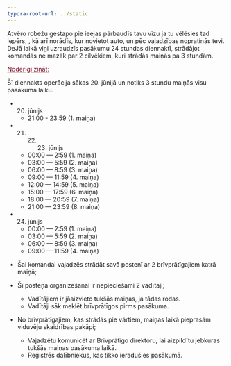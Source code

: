 ```yaml
---
typora-root-url: ../static
---
```


Atvēro robežu gestapo pie ieejas pārbaudīs tavu vīzu ja tu vēlēsies tad iepērs, , kā arī norādīs, kur novietot auto, un pēc vajadzības nopratinās tevi. DeJā laikā viņi uzraudzīs pasākumu 24 stundas diennaktī, strādājot komandās ne mazāk par 2 cilvēkiem, kuri strādās maiņās pa 3 stundām.



<span style="color:#77011e;"><u>Noderīgi zināt:</u></span>

Šī diennakts operācija sākas 20. jūnijā un notiks 3 stundu maiņās visu pasākuma laiku. 

- 20. jūnijs

  - 21:00 - 23:59 (1. maiņa)

- 21. 22. 23. jūnijs

  - 00:00 — 2:59 (1. maiņa)
  - 03:00 — 5:59 (2. maiņa)
  - 06:00 — 8:59 (3. maiņa)
  - 09:00 — 11:59 (4. maiņa)
  - 12:00 — 14:59 (5. maiņa)
  - 15:00 — 17:59 (6. maiņa)
  - 18:00 — 20:59 (7. maiņa)
  - 21:00 — 23:59 (8. maiņa)

- 24. jūnijs

  - 00:00 — 2:59 (1. maiņa)
  - 03:00 — 5:59 (2. maiņa)
  - 06:00 — 8:59 (3. maiņa)
  - 09:00 — 11:59 (4. maiņa)

- Šai komandai vajadzēs strādāt savā postenī ar 2 brīvprātīgajiem katrā maiņā;

- Šī posteņa organizēšanai ir nepieciešami 2 vadītāji;

  - Vadītājiem ir jāaizvieto tukšās maiņas, ja tādas rodas.
  - Vadītāji sāk meklēt brīvprātīgos pirms pasākuma.

- No brīvprātīgajiem, kas strādās pie vārtiem, maiņas laikā pieprasām viduvēju skaidrības pakāpi;

  - Vajadzētu komunicēt ar Brīvprātīgo direktoru, lai aizpildītu jebkuras tukšās maiņas pasākuma laikā.
  - Reģistrēs dalībniekus, kas tikko ieradušies pasākumā.